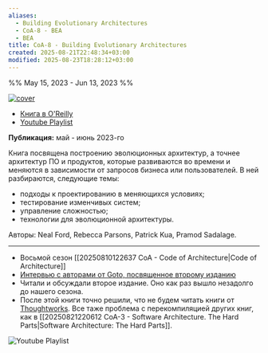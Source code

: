 ```yaml
---
aliases:
  - Building Evolutionary Architectures
  - CoA-8 - BEA
  - BEA
title: CoA-8 - Building Evolutionary Architectures
created: 2025-08-21T22:48:34+03:00
modified: 2025-08-23T18:28:12+03:00
---
```


%% May 15, 2023 - Jun 13, 2023 %%

[![cover](https://www.oreilly.com/covers/urn:orm:book:9781492097532/400w/)](https://www.oreilly.com/library/view/building-evolutionary-architectures/9781492097532/)

- [Книга в O'Reilly](https://www.oreilly.com/library/view/building-evolutionary-architectures/9781492097532/)
- [Youtube Playlist](https://www.youtube.com/playlist?list=PLWB7Yr7Gk8x3gXTB23caajdudKgut1PAw)

**Публикация:** май - июнь 2023-го

Книга посвящена построению эволюционных архитектур, а точнее архитектур ПО и продуктов, которые развиваются во времени и меняются в зависимости от запросов бизнеса или пользователей. В ней разбираются, следующие темы:

- подходы к проектированию в меняющихся условиях;
- тестирование изменчивых систем;
- управление сложностью;
- технологии для эволюционной архитектуры.

Авторы: Neal Ford, Rebecca Parsons, Patrick Kua, Pramod Sadalage.

---

- Восьмой сезон [[20250810122637 CoA - Code of Architecture|Code of Architecture]]
- [Интервью с авторами от Goto, посвященное второму изданию](https://youtu.be/m2ZlX1je3as?si=1QA8MQvnEBGhOvmP)
- Читали и обсуждали второе издание. Оно как раз вышло незадолго до нашего сезона.
- После этой книги точно решили, что не будем читать книги от [Thoughtworks](https://www.thoughtworks.com). Все таже проблема с перекомпиляцией других книг, как в [[20250821220612 CoA-3 - Software Architecture. The Hard Parts|Software Architecture: The Hard Parts]].

![Youtube Playlist](https://www.youtube.com/playlist?list=PLWB7Yr7Gk8x3gXTB23caajdudKgut1PAw)
